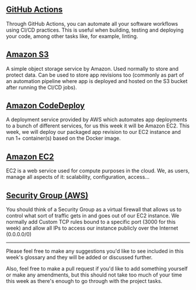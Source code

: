 ## [GitHub Actions](https://github.com/features/actions)
Through GitHub Actions, you can automate all your software workflows using CI/CD practices. This is useful when building, testing and deploying your code, among other tasks like, for example, linting.

## [Amazon S3](https://aws.amazon.com/s3/)
A simple object storage service by Amazon. Used normally to store and protect data. Can be used to store app revisions too (commonly as part of an automation pipeline where app is deployed and hosted on the S3 bucket after running the CI/CD jobs).

## [Amazon CodeDeploy](https://docs.amazonaws.cn/en_us/codedeploy/latest/userguide/welcome.html)
A deployment service provided by AWS which automates app deployments to a bunch of different services, for us this week it will be Amazon EC2. This week, we will deploy our packaged app revision to our EC2 instance and run 1+ container(s) based on the Docker image.

## [Amazon EC2](https://aws.amazon.com/ec2/)
EC2 is a web service used for compute purposes in the cloud. We, as users, manage all aspects of it: scalability, configuration, access...

## [Security Group (AWS)](https://docs.aws.amazon.com/AWSEC2/latest/UserGuide/ec2-security-groups.html)
You should think of a Security Group as a virtual firewall that allows us to control what sort of traffic gets in and goes out of our EC2 instance. We normally add Custom TCP rules bound to a specific port (3000 for this week) and allow all IPs to access our instance publicly over the Internet (0.0.0.0/0)

---

Please feel free to make any suggestions you'd like to see included in this week's glossary and they will be added or discussed further.

Also, feel free to make a pull request if you'd like to add something yourself or make any amendments, but this should not take too much of your time this week as there's enough to go through with the project tasks.
